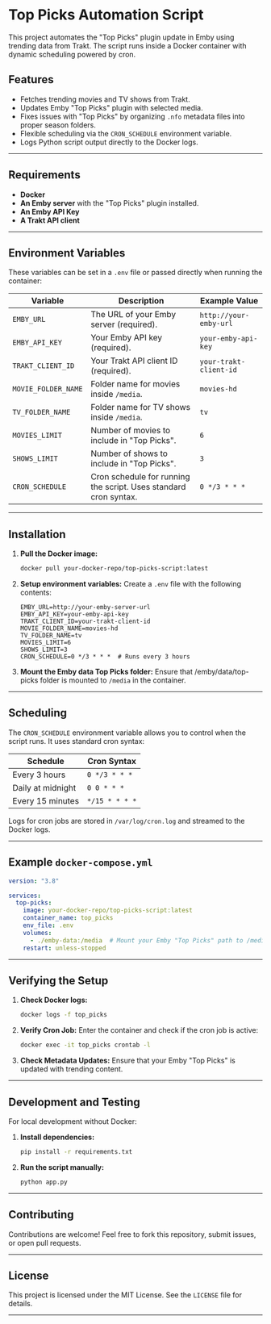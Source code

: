 # Top Picks Automation Script

This project automates the "Top Picks" plugin update in Emby using trending data from Trakt. The script runs inside a Docker container with dynamic scheduling powered by cron.

## Features

- Fetches trending movies and TV shows from Trakt.
- Updates Emby "Top Picks" plugin with selected media.
- Fixes issues with "Top Picks" by organizing `.nfo` metadata files into proper season folders.
- Flexible scheduling via the `CRON_SCHEDULE` environment variable.
- Logs Python script output directly to the Docker logs.

---

## Requirements

- **Docker**
- **An Emby server** with the "Top Picks" plugin installed.
- **An Emby API Key**
- **A Trakt API client**

---

## Environment Variables

These variables can be set in a `.env` file or passed directly when running the container:

| Variable          | Description                                                                | Example Value           |
|--------------------|----------------------------------------------------------------------------|-------------------------|
| `EMBY_URL`        | The URL of your Emby server (required).                                    | `http://your-emby-url`  |
| `EMBY_API_KEY`    | Your Emby API key (required).                                              | `your-emby-api-key`     |
| `TRAKT_CLIENT_ID` | Your Trakt API client ID (required).                                       | `your-trakt-client-id`  |
| `MOVIE_FOLDER_NAME` | Folder name for movies inside `/media`.                                  | `movies-hd`             |
| `TV_FOLDER_NAME`  | Folder name for TV shows inside `/media`.                                  | `tv`                   |
| `MOVIES_LIMIT`    | Number of movies to include in "Top Picks".                                | `6`                     |
| `SHOWS_LIMIT`     | Number of shows to include in "Top Picks".                                 | `3`                     |
| `CRON_SCHEDULE`   | Cron schedule for running the script. Uses standard cron syntax.           | `0 */3 * * *`           |

---

## Installation

1. **Pull the Docker image:**
   ```bash
   docker pull your-docker-repo/top-picks-script:latest
   ```

2. **Setup environment variables:**
   Create a `.env` file with the following contents:
   ```env
   EMBY_URL=http://your-emby-server-url
   EMBY_API_KEY=your-emby-api-key
   TRAKT_CLIENT_ID=your-trakt-client-id
   MOVIE_FOLDER_NAME=movies-hd
   TV_FOLDER_NAME=tv
   MOVIES_LIMIT=6
   SHOWS_LIMIT=3
   CRON_SCHEDULE=0 */3 * * *  # Runs every 3 hours
   ```

3. **Mount the Emby data Top Picks folder:**
   Ensure that /emby/data/top-picks folder is mounted to `/media` in the container.

---

## Scheduling

The `CRON_SCHEDULE` environment variable allows you to control when the script runs. It uses standard cron syntax:

| Schedule            | Cron Syntax   |
|---------------------|---------------|
| Every 3 hours       | `0 */3 * * *` |
| Daily at midnight   | `0 0 * * *`   |
| Every 15 minutes    | `*/15 * * * *`|

Logs for cron jobs are stored in `/var/log/cron.log` and streamed to the Docker logs.

---

## Example `docker-compose.yml`

```yaml
version: "3.8"

services:
  top-picks:
    image: your-docker-repo/top-picks-script:latest
    container_name: top_picks
    env_file: .env
    volumes:
      - ./emby-data:/media  # Mount your Emby "Top Picks" path to /media
    restart: unless-stopped
```

---

## Verifying the Setup

1. **Check Docker logs:**
   ```bash
   docker logs -f top_picks
   ```

2. **Verify Cron Job:**
   Enter the container and check if the cron job is active:
   ```bash
   docker exec -it top_picks crontab -l
   ```

3. **Check Metadata Updates:**
   Ensure that your Emby "Top Picks" is updated with trending content.

---

## Development and Testing

For local development without Docker:

1. **Install dependencies:**
   ```bash
   pip install -r requirements.txt
   ```

2. **Run the script manually:**
   ```bash
   python app.py
   ```

---

## Contributing

Contributions are welcome! Feel free to fork this repository, submit issues, or open pull requests.

---

## License

This project is licensed under the MIT License. See the `LICENSE` file for details.

---
